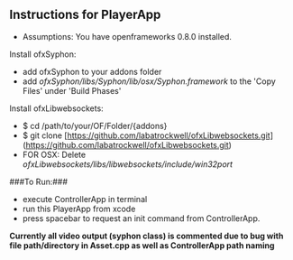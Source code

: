 Instructions for PlayerApp
-----------------------

- Assumptions: You have openframeworks 0.8.0 installed.

Install ofxSyphon:
-  add ofxSyphon to your addons folder
-  add *ofxSyphon/libs/Syphon/lib/osx/Syphon.framework* to the 'Copy Files' under 'Build Phases'

Install ofxLibwebsockets:
-  $ cd /path/to/your/OF/Folder/{addons}
-  $ git clone [https://github.com/labatrockwell/ofxLibwebsockets.git] (https://github.com/labatrockwell/ofxLibwebsockets.git)
-  FOR OSX: Delete *ofxLibwebsockets/libs/libwebsockets/include/win32port*
	
###To Run:###
-  execute ControllerApp in terminal
-  run this PlayerApp from xcode
-  press spacebar to request an init command from ControllerApp.
	
**Currently all video output (syphon class) is commented due to bug with file path/directory in Asset.cpp as well as ControllerApp path naming**